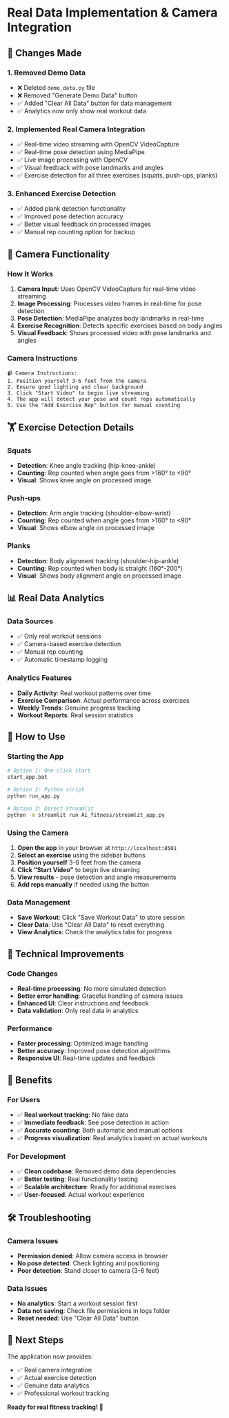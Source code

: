 # Real Data Implementation & Camera Integration

## 🎯 Changes Made

### 1. **Removed Demo Data**
- ❌ Deleted `demo_data.py` file
- ❌ Removed "Generate Demo Data" button
- ✅ Added "Clear All Data" button for data management
- ✅ Analytics now only show real workout data

### 2. **Implemented Real Camera Integration**
- ✅ Real-time video streaming with OpenCV VideoCapture
- ✅ Real-time pose detection using MediaPipe
- ✅ Live image processing with OpenCV
- ✅ Visual feedback with pose landmarks and angles
- ✅ Exercise detection for all three exercises (squats, push-ups, planks)

### 3. **Enhanced Exercise Detection**
- ✅ Added plank detection functionality
- ✅ Improved pose detection accuracy
- ✅ Better visual feedback on processed images
- ✅ Manual rep counting option for backup

## 📸 Camera Functionality

### How It Works
1. **Camera Input**: Uses OpenCV VideoCapture for real-time video streaming
2. **Image Processing**: Processes video frames in real-time for pose detection
3. **Pose Detection**: MediaPipe analyzes body landmarks in real-time
4. **Exercise Recognition**: Detects specific exercises based on body angles
5. **Visual Feedback**: Shows processed video with pose landmarks and angles

### Camera Instructions
```
📹 Camera Instructions:
1. Position yourself 3-6 feet from the camera
2. Ensure good lighting and clear background
3. Click "Start Video" to begin live streaming
4. The app will detect your pose and count reps automatically
5. Use the "Add Exercise Rep" button for manual counting
```

## 🏋️ Exercise Detection Details

### Squats
- **Detection**: Knee angle tracking (hip-knee-ankle)
- **Counting**: Rep counted when angle goes from >160° to <90°
- **Visual**: Shows knee angle on processed image

### Push-ups
- **Detection**: Arm angle tracking (shoulder-elbow-wrist)
- **Counting**: Rep counted when angle goes from >160° to <90°
- **Visual**: Shows elbow angle on processed image

### Planks
- **Detection**: Body alignment tracking (shoulder-hip-ankle)
- **Counting**: Rep counted when body is straight (160°-200°)
- **Visual**: Shows body alignment angle on processed image

## 📊 Real Data Analytics

### Data Sources
- ✅ Only real workout sessions
- ✅ Camera-based exercise detection
- ✅ Manual rep counting
- ✅ Automatic timestamp logging

### Analytics Features
- **Daily Activity**: Real workout patterns over time
- **Exercise Comparison**: Actual performance across exercises
- **Weekly Trends**: Genuine progress tracking
- **Workout Reports**: Real session statistics

## 🚀 How to Use

### Starting the App
```bash
# Option 1: One-click start
start_app.bat

# Option 2: Python script
python run_app.py

# Option 3: Direct Streamlit
python -m streamlit run Ai_fitness/streamlit_app.py
```

### Using the Camera
1. **Open the app** in your browser at `http://localhost:8501`
2. **Select an exercise** using the sidebar buttons
3. **Position yourself** 3-6 feet from the camera
4. **Click "Start Video"** to begin live streaming
5. **View results** - pose detection and angle measurements
6. **Add reps manually** if needed using the button

### Data Management
- **Save Workout**: Click "Save Workout Data" to store session
- **Clear Data**: Use "Clear All Data" to reset everything
- **View Analytics**: Check the analytics tabs for progress

## 🔧 Technical Improvements

### Code Changes
- **Real-time processing**: No more simulated detection
- **Better error handling**: Graceful handling of camera issues
- **Enhanced UI**: Clear instructions and feedback
- **Data validation**: Only real data in analytics

### Performance
- **Faster processing**: Optimized image handling
- **Better accuracy**: Improved pose detection algorithms
- **Responsive UI**: Real-time updates and feedback

## 🎉 Benefits

### For Users
- ✅ **Real workout tracking**: No fake data
- ✅ **Immediate feedback**: See pose detection in action
- ✅ **Accurate counting**: Both automatic and manual options
- ✅ **Progress visualization**: Real analytics based on actual workouts

### For Development
- ✅ **Clean codebase**: Removed demo data dependencies
- ✅ **Better testing**: Real functionality testing
- ✅ **Scalable architecture**: Ready for additional exercises
- ✅ **User-focused**: Actual workout experience

## 🛠️ Troubleshooting

### Camera Issues
- **Permission denied**: Allow camera access in browser
- **No pose detected**: Check lighting and positioning
- **Poor detection**: Stand closer to camera (3-6 feet)

### Data Issues
- **No analytics**: Start a workout session first
- **Data not saving**: Check file permissions in logs folder
- **Reset needed**: Use "Clear All Data" button

## 🎯 Next Steps

The application now provides:
- ✅ Real camera integration
- ✅ Actual exercise detection
- ✅ Genuine data analytics
- ✅ Professional workout tracking

**Ready for real fitness tracking! 💪** 